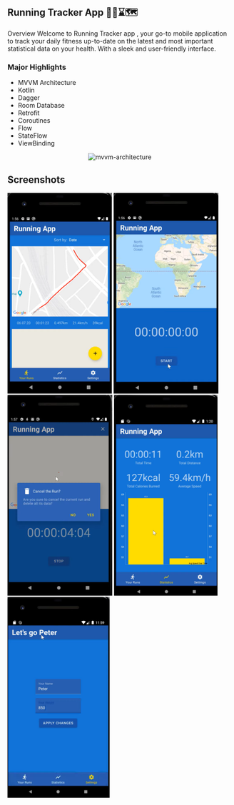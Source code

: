 ## Running Tracker App 🏃‍♂️⌛🗺️
Overview
Welcome to Running Tracker app , your go-to mobile application to track your daily fitness up-to-date on the latest and most important statistical data on your health. With a sleek and user-friendly interface.

### Major Highlights
- MVVM Architecture
- Kotlin
- Dagger
- Room Database
- Retrofit
- Coroutines
- Flow
- StateFlow
- ViewBinding

<p align="center">
<img alt="mvvm-architecture"  src="https://user-images.githubusercontent.com/15169743/219938204-45d0f055-602f-4f80-9bd4-1d614b8d6497.png">
</p>

## Screenshots
<p>
<img alt="Running Tracker App" height="450px" src="https://github.com/Priyansu8603/Running-Tracker-App/blob/master/app/src/main/java/com/example/running_tracker_app/Screenshots/Screenshot1.png" />
<img alt="Running Tracker App" height="450px" src="https://github.com/Priyansu8603/Running-Tracker-App/blob/master/app/src/main/java/com/example/running_tracker_app/Screenshots/Screenshot2.png" />  
<img alt="Running Tracker App" height="450px" src="https://github.com/Priyansu8603/Running-Tracker-App/blob/master/app/src/main/java/com/example/running_tracker_app/Screenshots/Screenshot3.png" />
<img alt="Running Tracker App" height="450px" src="https://github.com/Priyansu8603/Running-Tracker-App/blob/master/app/src/main/java/com/example/running_tracker_app/Screenshots/Screenshot4.png" />
<img alt="Running Tracker App" height="450px" src="https://github.com/Priyansu8603/Running-Tracker-App/blob/master/app/src/main/java/com/example/running_tracker_app/Screenshots/Screenshot5.png" />
</p>

